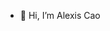 - 👋 Hi, I’m Alexis Cao

<!---
AleeCao/AleeCao is a ✨ special ✨ repository because its `README.md` (this file) appears on your GitHub profile.
You can click the Preview link to take a look at your changes.
--->
